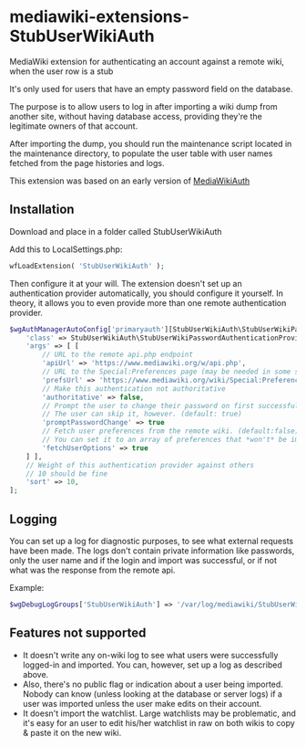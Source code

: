 # mediawiki-extensions-StubUserWikiAuth
MediaWiki extension for authenticating an account against a remote wiki, when
the user row is a stub

It's only used for users that have an empty password field on the database.

The purpose is to allow users to log in after importing a wiki dump from
another site, without having database access, providing they're the legitimate
owners of that account.

After importing the dump, you should run the maintenance script located in the
maintenance directory, to populate the user table with user names fetched from
the page histories and logs.

This extension was based on an early version of [MediaWikiAuth](https://www.mediawiki.org/wiki/Extension:MediaWikiAuth)

## Installation

Download and place in a folder called StubUserWikiAuth

Add this to LocalSettings.php:

```php
wfLoadExtension( 'StubUserWikiAuth' );
```

Then configure it at your will. The extension doesn't set up an authentication
provider automatically, you should configure it yourself. In theory, it allows
you to even provide more than one remote authentication provider.

```php
$wgAuthManagerAutoConfig['primaryauth'][StubUserWikiAuth\StubUserWikiPasswordAuthenticationProvider::class] = [
	'class' => StubUserWikiAuth\StubUserWikiPasswordAuthenticationProvider::class,
	'args' => [ [
		// URL to the remote api.php endpoint
		'apiUrl' => 'https://www.mediawiki.org/w/api.php',
		// URL to the Special:Preferences page (may be needed in some setups)
		'prefsUrl' => 'https://www.mediawiki.org/wiki/Special:Preferences',
		// Make this authentication not authoritative
		'authoritative' => false,
		// Prompt the user to change their password on first successful login
		// The user can skip it, however. (default: true)
		'promptPasswordChange' => true
		// Fetch user preferences from the remote wiki. (default:false)
		// You can set it to an array of preferences that *won't* be imported
		'fetchUserOptions' => true
	] ],
	// Weight of this authentication provider against others
	// 10 should be fine
	'sort' => 10,
];
```

## Logging

You can set up a log for diagnostic purposes, to see what external requests
have been made. The logs don't contain private information like passwords,
only the user name and if the login and import was successful, or if not what
was the response from the remote api.

Example:

```php
$wgDebugLogGroups['StubUserWikiAuth'] => '/var/log/mediawiki/StubUserWikiAuth_' . date('Ymd') . '.log';
```

## Features not supported

 - It doesn't write any on-wiki log to see what users were successfully
   logged-in and imported. You can, however, set up a log as described above.
 - Also, there's no public flag or indication about a user being imported.
   Nobody can know (unless looking at the database or server logs) if a user
   was imported unless the user make edits on their account.
 - It doesn't import the watchlist. Large watchlists may be problematic, and
   it's easy for an user to edit his/her watchlist in raw on both wikis to
   copy & paste it on the new wiki.
 
